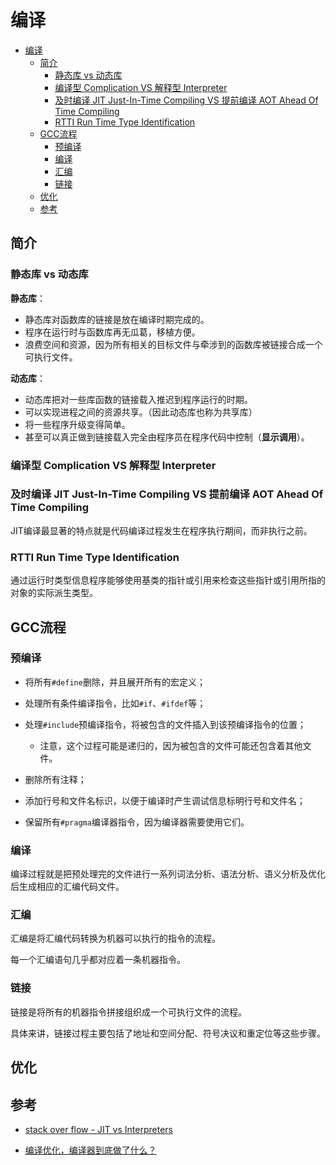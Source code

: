 # 编译

- [编译](#编译)
  - [简介](#简介)
    - [静态库 vs 动态库](#静态库-vs-动态库)
    - [编译型 Complication VS 解释型 Interpreter](#编译型-complication-vs-解释型-interpreter)
    - [及时编译 JIT Just-In-Time Compiling VS 提前编译 AOT Ahead Of Time Compiling](#及时编译-jit-just-in-time-compiling-vs-提前编译-aot-ahead-of-time-compiling)
    - [RTTI Run Time Type Identification](#rtti-run-time-type-identification)
  - [GCC流程](#gcc流程)
    - [预编译](#预编译)
    - [编译](#编译-1)
    - [汇编](#汇编)
    - [链接](#链接)
  - [优化](#优化)
  - [参考](#参考)

## 简介

### 静态库 vs 动态库

**静态库**：

- 静态库对函数库的链接是放在编译时期完成的。
- 程序在运行时与函数库再无瓜葛，移植方便。
- 浪费空间和资源，因为所有相关的目标文件与牵涉到的函数库被链接合成一个可执行文件。 

**动态库**：

- 动态库把对一些库函数的链接载入推迟到程序运行的时期。　
- 可以实现进程之间的资源共享。（因此动态库也称为共享库）
- 将一些程序升级变得简单。
- 甚至可以真正做到链接载入完全由程序员在程序代码中控制（**显示调用**）。

### 编译型 Complication VS 解释型 Interpreter

### 及时编译 JIT Just-In-Time Compiling VS 提前编译 AOT Ahead Of Time Compiling

JIT编译最显著的特点就是代码编译过程发生在程序执行期间，而非执行之前。

### RTTI Run Time Type Identification

通过运行时类型信息程序能够使用基类的指针或引用来检查这些指针或引用所指的对象的实际派生类型。

## GCC流程

### 预编译

- 将所有`#define`删除，并且展开所有的宏定义；
- 处理所有条件编译指令，比如`#if`、`#ifdef`等；
- 处理`#include`预编译指令，将被包含的文件插入到该预编译指令的位置；
  - 注意，这个过程可能是递归的，因为被包含的文件可能还包含着其他文件。

- 删除所有注释；
- 添加行号和文件名标识，以便于编译时产生调试信息标明行号和文件名；
- 保留所有`#pragma`编译器指令，因为编译器需要使用它们。

### 编译

编译过程就是把预处理完的文件进行一系列词法分析、语法分析、语义分析及优化后生成相应的汇编代码文件。

### 汇编

汇编是将汇编代码转换为机器可以执行的指令的流程。

每一个汇编语句几乎都对应着一条机器指令。

### 链接

链接是将所有的机器指令拼接组织成一个可执行文件的流程。

具体来讲，链接过程主要包括了地址和空间分配、符号决议和重定位等这些步骤。

## 优化

## 参考

- [stack over flow - JIT vs Interpreters](https://stackoverflow.com/questions/3718024/jit-vs-interpreters)

- [编译优化，编译器到底做了什么？](https://juejin.cn/post/6933180767656738824)
